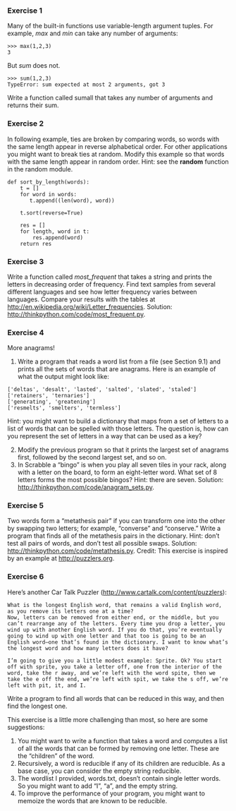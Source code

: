 ### Exercise 1  
Many of the built-in functions use variable-length argument tuples. For example, _max_ and _min_ can take any number of arguments:

```
>>> max(1,2,3)
3
```

But _sum_ does not.

```
>>> sum(1,2,3)
TypeError: sum expected at most 2 arguments, got 3
```

Write a function called sumall that takes any number of arguments and returns their sum.

### Exercise 2  
In following example, ties are broken by comparing words, so words with the same length appear in reverse alphabetical order. For other applications you might want to break ties at random. Modify this example so that words with the same length appear in random order. Hint: see the **random** function in the random module.


```
def sort_by_length(words):
    t = []
    for word in words:
       t.append((len(word), word))

    t.sort(reverse=True)

    res = []
    for length, word in t:
        res.append(word)
    return res
```

### Exercise 3  
Write a function called _most_frequent_ that takes a string and prints the letters in decreasing order of frequency. Find text samples from several different languages and see how letter frequency varies between languages. Compare your results with the tables at http://en.wikipedia.org/wiki/Letter_frequencies. Solution: http://thinkpython.com/code/most_frequent.py.

### Exercise 4  
More anagrams!

1. Write a program that reads a word list from a file (see Section 9.1) and prints all the sets of words that are anagrams.
Here is an example of what the output might look like:

```
['deltas', 'desalt', 'lasted', 'salted', 'slated', 'staled']
['retainers', 'ternaries']
['generating', 'greatening']
['resmelts', 'smelters', 'termless']
```

Hint: you might want to build a dictionary that maps from a set of letters to a list of words that can be spelled with those letters. The question is, how can you represent the set of letters in a way that can be used as a key?

2. Modify the previous program so that it prints the largest set of anagrams first, followed by the second largest set, and so on.
3. In Scrabble a “bingo” is when you play all seven tiles in your rack, along with a letter on the board, to form an eight-letter word. What set of 8 letters forms the most possible bingos? Hint: there are seven.
Solution: http://thinkpython.com/code/anagram_sets.py.

### Exercise 5  
Two words form a “metathesis pair” if you can transform one into the other by swapping two letters; for example, “converse” and “conserve.” Write a program that finds all of the metathesis pairs in the dictionary. Hint: don’t test all pairs of words, and don’t test all possible swaps. Solution: http://thinkpython.com/code/metathesis.py. Credit: This exercise is inspired by an example at http://puzzlers.org.

### Exercise 6  
Here’s another Car Talk Puzzler (http://www.cartalk.com/content/puzzlers):

```
What is the longest English word, that remains a valid English word, as you remove its letters one at a time?
Now, letters can be removed from either end, or the middle, but you can’t rearrange any of the letters. Every time you drop a letter, you wind up with another English word. If you do that, you’re eventually going to wind up with one letter and that too is going to be an English word—one that’s found in the dictionary. I want to know what’s the longest word and how many letters does it have?

I’m going to give you a little modest example: Sprite. Ok? You start off with sprite, you take a letter off, one from the interior of the word, take the r away, and we’re left with the word spite, then we take the e off the end, we’re left with spit, we take the s off, we’re left with pit, it, and I.
```

Write a program to find all words that can be reduced in this way, and then find the longest one.

This exercise is a little more challenging than most, so here are some suggestions:

1. You might want to write a function that takes a word and computes a list of all the words that can be formed by removing one letter. These are the “children” of the word.
2. Recursively, a word is reducible if any of its children are reducible. As a base case, you can consider the empty string reducible.
3. The wordlist I provided, words.txt, doesn’t contain single letter words. So you might want to add “I”, “a”, and the empty string.
4. To improve the performance of your program, you might want to memoize the words that are known to be reducible.
